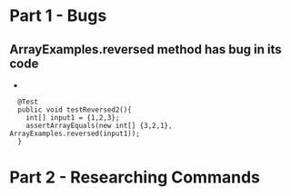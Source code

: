 # Part 1 - Bugs
## ArrayExamples.reversed method has bug in its code 



-
```
  @Test
  public void testReversed2(){
    int[] input1 = {1,2,3};
    assertArrayEquals(new int[] {3,2,1}, ArrayExamples.reversed(input1));
  }
```




# Part 2 - Researching Commands
